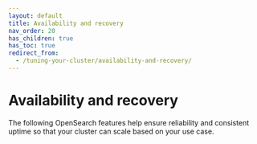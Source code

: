 ```yaml
---
layout: default
title: Availability and recovery
nav_order: 20
has_children: true
has_toc: true
redirect_from:
  - /tuning-your-cluster/availability-and-recovery/
---
```


# Availability and recovery

The following OpenSearch features help ensure reliability and consistent uptime so that your cluster can scale based on your use case.
